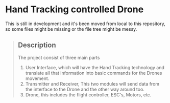 # Hand Tracking controlled Drone

This is still in development and it's been moved from local to this repository, so some files might be missing or the file tree might be messy.

>## Description
>
>The project consist of three main parts
>
>1. User Interface, which will have the Hand Tracking technology and translate all that information into basic commands for the Drones movement.
>2. Transmitter and Receiver, This two modules will send data from the interface to the Drone and the other way around too.
>3. Drone, this includes the flight controller, ESC's, Motors, etc.

